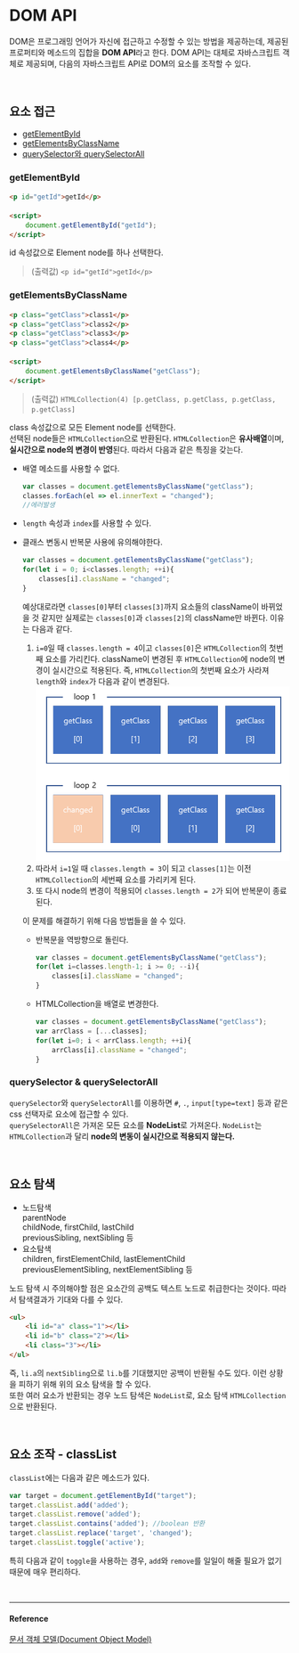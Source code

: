 # DOM API
DOM은 프로그래밍 언어가 자신에 접근하고 수정할 수 있는 방법을 제공하는데, 제공된 프로퍼티와 메소드의 집합을 **DOM API**라고 한다. DOM API는 대체로 자바스크립트 객체로 제공되며, 다음의 자바스크립트 API로 DOM의 요소를 조작할 수 있다.

<br/>

## 요소 접근
* [getElementById](#getelementbyid)
* [getElementsByClassName](#getelementsbyclassname)
* [querySelector와 querySelectorAll](#queryselector-&-queryselectorall)

### getElementById
```html
<p id="getId">getId</p>

<script>
    document.getElementById("getId");
</script>
```
id 속성값으로 Element node를 하나 선택한다.   
> (출력값) `<p id="getId">getId</p>`

### getElementsByClassName
```html
<p class="getClass">class1</p>
<p class="getClass">class2</p>
<p class="getClass">class3</p>
<p class="getClass">class4</p>

<script>
    document.getElementsByClassName("getClass");
</script>
```
> (출력값) `HTMLCollection(4) [p.getClass, p.getClass, p.getClass, p.getClass]`

class 속성값으로 모든 Element node를 선택한다.   
선택된 node들은 `HTMLCollection`으로 반환된다.
`HTMLCollection`은 **유사배열**이며, **실시간으로 node의 변경이 반영**된다. 따라서 다음과 같은 특징을 갖는다.

* 배열 메소드를 사용할 수 없다.
    ```js
    var classes = document.getElementsByClassName("getClass");
    classes.forEach(el => el.innerText = "changed");
    //에러발생
    ```
* `length` 속성과 `index`를 사용할 수 있다.
* 클래스 변동시 반복문 사용에 유의해야한다.
    ```js
    var classes = document.getElementsByClassName("getClass");
    for(let i = 0; i<classes.length; ++i){
        classes[i].className = "changed";
    }
    ```
    예상대로라면 `classes[0]`부터 `classes[3]`까지 요소들의 className이 바뀌었을 것 같지만 실제로는 `classes[0]`과 `classes[2]`의 className만 바뀐다. 이유는 다음과 같다.
    1. `i=0`일 때 `classes.length = 4`이고 `classes[0]`은 `HTMLCollection`의 첫번째 요소를 가리킨다. className이 변경된 후 `HTMLCollection`에 node의 변경이 실시간으로 적용된다. 즉, `HTMLCollection`의 첫번째 요소가 사라져 `length`와 `index`가 다음과 같이 변경된다.  
    ![HTMLCollection](/assets/images/HTMLCollection.png)
    2. 따라서 `i=1`일 때 `classes.length = 3`이 되고 `classes[1]`는 이전 `HTMLCollection`의 세번째 요소를 가리키게 된다. 
    3. 또 다시 node의 변경이 적용되어 `classes.length = 2`가 되어 반복문이 종료된다.   
    
    이 문제를 해결하기 위해 다음 방법들을 쓸 수 있다.  
    * 반복문을 역방향으로 돌린다. 
        ```js
        var classes = document.getElementsByClassName("getClass");
        for(let i=classes.length-1; i >= 0; --i){
            classes[i].className = "changed";
        }
        ```
    * HTMLCollection을 배열로 변경한다.
        ```js
        var classes = document.getElementsByClassName("getClass");
        var arrClass = [...classes]; 
        for(let i=0; i < arrClass.length; ++i){
            arrClass[i].className = "changed";
        }
        ```

### querySelector & querySelectorAll
`querySelector`와 `querySelectorAll`를 이용하면 `#`, `.`, `input[type=text]` 등과 같은 css 선택자로 요소에 접근할 수 있다.   
`querySelectorAll`은 가져온 모든 요소를 **NodeList**로 가져온다. `NodeList`는 `HTMLCollection`과 달리 **node의 변동이 실시간으로 적용되지 않는다.** 

<br/>

## 요소 탐색
* 노드탐색  
    parentNode  
    childNode, firstChild, lastChild   
    previousSibling, nextSibling 등
* 요소탐색   
    children, firstElementChild, lastElementChild  
    previousElementSibling, nextElementSibling 등


노드 탐색 시 주의해야할 점은 요소간의 공백도 텍스트 노드로 취급한다는 것이다. 따라서 탐색결과가 기대와 다를 수 있다. 
```HTML
<ul>
    <li id="a" class="1"></li>  
    <li id="b" class="2"></li>
    <li class="3"></li>
</ul>
```
즉, `li.a`의 `nextSibling`으로 `li.b`를 기대했지만 공백이 반환될 수도 있다. 이런 상황을 피하기 위해 위의 요소 탐색을 할 수 있다.   
또한 여러 요소가 반환되는 경우 노드 탐색은 `NodeList`로, 요소 탐색 `HTMLCollection`으로 반환된다. 

<br/>

## 요소 조작 - classList

`classList`에는 다음과 같은 메소드가 있다. 
```js
var target = document.getElementById("target");
target.classList.add('added');
target.classList.remove('added');
target.classList.contains('added'); //boolean 반환
target.classList.replace('target', 'changed');
target.classList.toggle('active');
```
특히 다음과 같이 `toggle`을 사용하는 경우, `add`와 `remove`를 일일이 해줄 필요가 없기 때문에 매우 편리하다.



<br/>

---
#### Reference
[문서 객체 모델(Document Object Model)](https://poiemaweb.com/js-dom)
